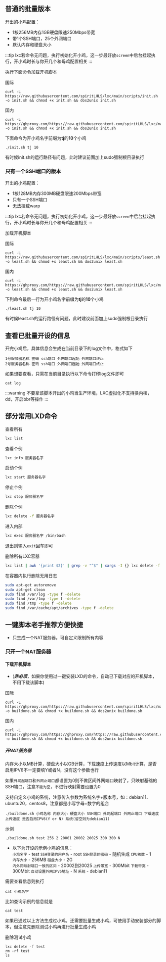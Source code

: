 ## 普通的批量版本

开出的小鸡配置：

- 1核256MB内存1GB硬盘限速250Mbps带宽
- 带1个SSH端口，25个外网端口
- 默认内存和硬盘大小

:::tip
lxc若命令无问题，执行初始化开小鸡，这一步最好放```screen```中后台挂起执行，开小鸡时长与你开几个和母鸡配置相关
:::

执行下面命令加载开机脚本

国际

```shell
curl -L https://raw.githubusercontent.com/spiritLHLS/lxc/main/scripts/init.sh -o init.sh && chmod +x init.sh && dos2unix init.sh
```

国内

```shell
curl -L https://ghproxy.com/https://raw.githubusercontent.com/spiritLHLS/lxc/main/scripts/init.sh -o init.sh && chmod +x init.sh && dos2unix init.sh
```

下面命令为开小鸡名字前缀为**tj**的**10**个小鸡

```shell
./init.sh tj 10
```

有时候init.sh的运行路径有问题，此时建议前面加上sudo强制根目录执行

### 只有一个SSH端口的版本

开出的小鸡配置：

- 1核128MB内存300MB硬盘限速200Mbps带宽
- 只有一个SSH端口
- 无法挂载warp

:::tip
lxc若命令无问题，执行初始化开小鸡，这一步最好放```screen```中后台挂起执行，开小鸡时长与你开几个和母鸡配置相关
:::

加载开机脚本

国际

```shell
curl -L https://raw.githubusercontent.com/spiritLHLS/lxc/main/scripts/least.sh -o least.sh && chmod +x least.sh && dos2unix least.sh
```

国内

```shell
curl -L https://ghproxy.com/https://raw.githubusercontent.com/spiritLHLS/lxc/main/scripts/least.sh -o least.sh && chmod +x least.sh && dos2unix least.sh
```

下列命令最后一行为开小鸡名字前缀为**tj**的**10**个小鸡

```shell
./least.sh tj 10
```

有时候least.sh的运行路径有问题，此时建议前面加上sudo强制根目录执行

## 查看已批量开设的信息

开完小鸡后，具体信息会生成在当前目录下的log文件中，格式如下

```shell
1号服务器名称 密码 ssh端口 外网端口起始 外网端口终止
2号服务器名称 密码 ssh端口 外网端口起始 外网端口终止
```

如果想要查看，只需在当前目录执行以下命令打印log文件即可

```shell
cat log
```

:::warning
不要拿该脚本开出的小鸡当生产环境，LXC虚拟化不支持换内核，dd，开启bbr等操作
:::

## 部分常用LXD命令

查看所有

```bash
lxc list
```

查看个例

```bash
lxc info 服务器名字
```

启动个例

```bash
lxc start 服务器名字
```

停止个例

```bash
lxc stop 服务器名字
```

删除个例

```bash
lxc delete -f 服务器名字
```

进入内部

```bash
lxc exec 服务器名字 /bin/bash
```

退出则输入```exit```回车即可

删除所有LXC容器

```bash
lxc list | awk '{print $2}' | grep -v "^$" | xargs -I {} lxc delete -f {}
```

在容器内执行删除无用日志

```bash
sudo apt-get autoremove
sudo apt-get clean
sudo find /var/log -type f -delete
sudo find /var/tmp -type f -delete
sudo find /tmp -type f -delete
sudo find /var/cache/apt/archives -type f -delete
```
  
## 一键脚本老手推荐方便快捷

- 只生成一个NAT服务器，可自定义限制所有内容

### 只开一个NAT服务器

#### 下载开机脚本

- (***非必须***，如果你使用过一键安装LXD的命令，自动已下载对应的开机脚本，不用下载该脚本)

国际

```shell
curl -L https://ghproxy.com/https://raw.githubusercontent.com/spiritLHLS/lxc/main/scripts/buildone.sh -o buildone.sh && chmod +x buildone.sh && dos2unix buildone.sh
```

国内

```shell
curl -L https://ghproxy.com/https://ghproxy.com/https://raw.githubusercontent.com/spiritLHLS/lxc/main/scripts/buildone.sh -o buildone.sh && chmod +x buildone.sh && dos2unix buildone.sh
```

##### 开NAT服务器

内存大小以MB计算，硬盘大小以GB计算，下载速度上传速度以Mbit计算，是否启用IPV6不一定要填Y或者N，没有这个参数也行

如果```外网起端口```和```外网止端口```都设置为0则不做区间外网端口映射了，只映射基础的SSH端口，注意```不能为空```，不进行映射需要设置为0

支持自定义小鸡的系统，注意传入参数为系统名字+版本号，如：debian11、ubuntu20，centos8，注意都是小写字母+数字的组合

```
./buildone.sh 小鸡名称 内存大小 硬盘大小 SSH端口 外网起端口 外网止端口 下载速度 上传速度 是否启用IPV6(Y or N) 系统(留空则为debian11)
```

示例

```
./buildone.sh test 256 2 20001 20002 20025 300 300 N
```

* 以下为开设的示例小鸡的信息：  
`小鸡名字` - test
`SSH登录的用户名` - root
`SSH登录的密码` - 随机生成
`CPU核数` - 1   
`内存大小` - 256MB
`磁盘大小` - 2G   
`内外网映射端口一致的区间` - 20002到20025
`上传带宽` - 300Mbit
`下载带宽` - 300Mbit
`自动设置外网IPV6地址` - N
`系统` - debian11

需要查看信息则执行

```shell
cat 小鸡名字
```

比如查询示例的信息就是

```shell
cat test
```

如果已通过以上方法生成过小鸡，还需要批量生成小鸡，可使用手动安装部分的脚本，但注意先删除测试小鸡再进行批量生成小鸡

删除测试小鸡

```shell
lxc delete -f test
rm -rf test
ls
```
